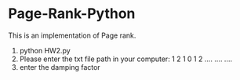 # Page-Rank-Python

This is an implementation of Page rank.

1. python HW2.py
2. Please enter the txt file path in your computer:
   1 2 1
   0 1 2
   ....
   ....
   ....
3. enter the damping factor
